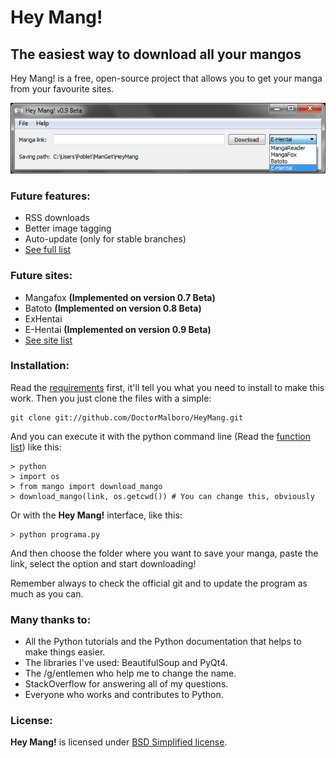 Hey Mang!
======

## The easiest way to download all your mangos ##

Hey Mang! is a free, open-source project that allows you to get your manga from your favourite sites.

![HeyMang!](https://github.com/DoctorMalboro/HeyMang/raw/master/HeyMang-preview.png "Hey Mang!")

### Future features:
* RSS downloads
* Better image tagging
* Auto-update (only for stable branches)
* [See full list](https://github.com/DoctorMalboro/HeyMang/issues/6)

### Future sites:
* Mangafox **(Implemented on version 0.7 Beta)**
* Batoto **(Implemented on version 0.8 Beta)**
* ExHentai
* E-Hentai **(Implemented on version 0.9 Beta)**
* [See site list](https://github.com/DoctorMalboro/HeyMang/issues/1)

### Installation:

Read the [requirements](https://github.com/DoctorMalboro/HeyMang/wiki/Requirements) first, it'll tell you what you need to install to make this work. Then you just clone the files with a simple:

	git clone git://github.com/DoctorMalboro/HeyMang.git

And you can execute it with the python command line (Read the [function list](https://github.com/DoctorMalboro/HeyMang/wiki/The-Function-List)) like this:

	> python
	> import os
	> from mango import download_mango
	> download_mango(link, os.getcwd()) # You can change this, obviously

Or with the **Hey Mang!** interface, like this:

	> python programa.py

And then choose the folder where you want to save your manga, paste the link, select the option and start downloading!

Remember always to check the official git and to update the program as much as you can.

### Many thanks to:
* All the Python tutorials and the Python documentation that helps to make things easier.
* The libraries I've used: BeautifulSoup and PyQt4.
* The /g/entlemen who help me to change the name.
* StackOverflow for answering all of my questions.
* Everyone who works and contributes to Python.

### License:
**Hey Mang!** is licensed under [BSD Simplified license](http://opensource.org/licenses/bsd-3-clause).